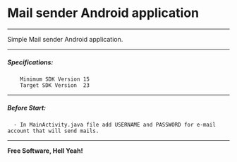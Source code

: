 # Mail sender Android application 
****
Simple Mail sender Android application. 
****
##### Specifications:
        Minimum SDK Version 15
        Target SDK Version  23
****

##### Before Start:
      - In MainActivity.java file add USERNAME and PASSWORD for e-mail account that will send mails.

****

**Free Software, Hell Yeah!**
